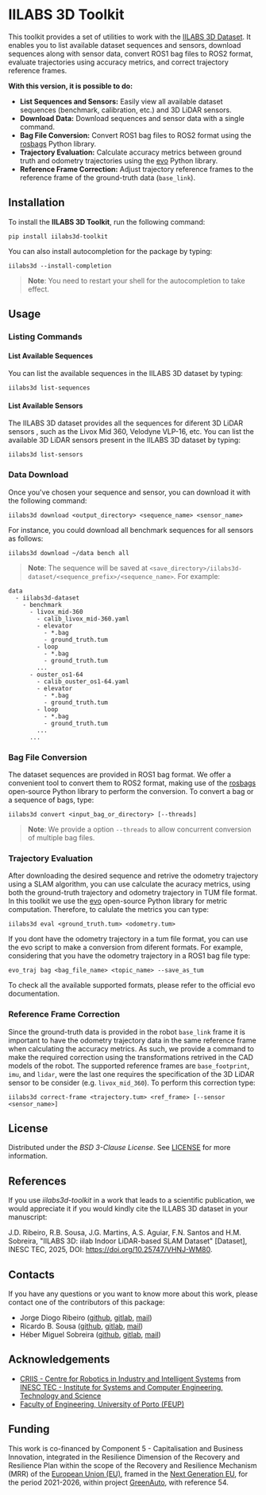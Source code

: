# IILABS 3D Toolkit

This toolkit provides a set of utilities to work with the [IILABS 3D Dataset](https://rdm.inesctec.pt/dataset/nis-2025-001). It enables you to list available dataset sequences and sensors, download sequences along with sensor data, convert ROS1 bag files to ROS2 format, evaluate trajectories using accuracy metrics, and correct trajectory reference frames.

**With this version, it is possible to do:**

- **List Sequences and Sensors:** Easily view all available dataset sequences (benchmark, calibration, etc.) and 3D LiDAR sensors.
- **Download Data:** Download sequences and sensor data with a single command.
- **Bag File Conversion:** Convert ROS1 bag files to ROS2 format using the [rosbags](https://gitlab.com/ternaris/rosbags) Python library.
- **Trajectory Evaluation:** Calculate accuracy metrics between ground truth and odometry trajectories using the [evo](https://github.com/MichaelGrupp/evo) Python library.
- **Reference Frame Correction:** Adjust trajectory reference frames to the reference frame of the ground-truth data (`base_link`).

## Installation

To install the **IILABS 3D Toolkit**, run the following command:

```shell
pip install iilabs3d-toolkit
```

You can also install autocompletion for the package by typing:

```shell
iilabs3d --install-completion
```
>**Note**: You need to restart your shell for the autocompletion to take effect.

## Usage
### Listing Commands
#### List Available Sequences

You can list the available sequences in the IILABS 3D dataset by typing:

```shell
iilabs3d list-sequences
```
#### List Available Sensors

The IILABS 3D dataset provides all the sequences for diferent 3D LiDAR sensors , such as the Livox Mid 360, Velodyne VLP-16, etc. You can list the available 3D LiDAR sensors present in the IILABS 3D dataset by typing:

```shell
iilabs3d list-sensors
```

### Data Download

Once you've chosen your sequence and sensor, you can download it with the following command:

```shell
iilabs3d download <output_directory> <sequence_name> <sensor_name>
```

For instance, you could download all benchmark sequences for all sensors as follows:

```shell
iilabs3d download ~/data bench all
```
>**Note**: The sequence will be saved at `<save_directory>/iilabs3d-dataset/<sequence_prefix>/<sequence_name>`. For example:

```shell
data
  - iilabs3d-dataset
    - benchmark
      - livox_mid-360
        - calib_livox_mid-360.yaml
        - elevator
          - *.bag
          - ground_truth.tum
        - loop
          - *.bag
          - ground_truth.tum
        ...
      - ouster_os1-64
        - calib_ouster_os1-64.yaml
        - elevator
          - *.bag
          - ground_truth.tum
        - loop
          - *.bag
          - ground_truth.tum
        ...
      ...
```

### Bag File Conversion

The dataset sequences are provided in ROS1 bag format. We offer a convenient tool to convert them to ROS2 format, making use of the [rosbags](https://gitlab.com/ternaris/rosbags) open-source Python library to perform the conversion. To convert a bag or a sequence of bags, type:

```shell
iilabs3d convert <input_bag_or_directory> [--threads]
```
>**Note**: We provide a option `--threads` to allow concurrent conversion of multiple bag files.

### Trajectory Evaluation

After downloading the desired sequence and retrive the odometry trajectory using a SLAM algorithm, you can use calculate the acuracy metrics, using both the ground-truth trajectory and odometry trajectory in TUM file format. In this toolkit we use the [evo](https://github.com/MichaelGrupp/evo) open-source Python library for metric computation. Therefore, to calulate the metrics you can type:

```shell
iilabs3d eval <ground_truth.tum> <odometry.tum>
```

If you dont have the odometry trajectory in a tum file format, you can use the evo script to make a conversion from diferent formats. For example, considering that you have the odometry trajectory in a ROS1 bag file type:

```shell
evo_traj bag <bag_file_name> <topic_name> --save_as_tum
```

To check all the available supported formats, please refer to the official evo documentation.

### Reference Frame Correction

Since the ground-truth data is provided in the robot `base_link` frame it is important to have the odometry trajectory data in the same reference frame when calculating the accuracy metrics. As such, we provide a command to make the required correction using the transformations retrived in the CAD models of the robot. The supported reference frames are `base_footprint`, `imu`, and `lidar`, were the last one requires the specification of the 3D LiDAR sensor to be consider (e.g. `livox_mid_360`). To perform this correction type:

```shell
iilabs3d correct-frame <trajectory.tum> <ref_frame> [--sensor <sensor_name>]
```

## License

Distributed under the _BSD 3-Clause License_.
See [LICENSE](/LICENSE) for more information.

## References

If you use _iilabs3d-toolkit_ in a work that leads to a scientific publication, we would appreciate it if you would kindly cite the ILLABS 3D dataset in your manuscript:

J.D. Ribeiro, R.B. Sousa, J.G. Martins, A.S. Aguiar, F.N. Santos and H.M. Sobreira, "IILABS 3D: iilab Indoor LiDAR-based SLAM Dataset" [Dataset], INESC TEC, 2025, DOI: https://doi.org/10.25747/VHNJ-WM80.

## Contacts

If you have any questions or you want to know more about this work, please contact one of the contributors of this package:

- Jorge Diogo Ribeiro ([github](https://github.com/Thorfr123/),
  [gitlab](https://gitlab.inesctec.pt/jorge.d.ribeiro),
  [mail](mailto:jorge.d.ribeiro@inesctec.pt))
- Ricardo B. Sousa ([github](https://github.com/sousarbarb/),
  [gitlab](https://gitlab.inesctec.pt/ricardo.b.sousa),
  [mail](mailto:ricardo.b.sousa@inesctec.pt))
- Héber Miguel Sobreira ([github](https://github.com/HeberSobreira),
  [gitlab](https://gitlab.inesctec.pt/heber.m.sobreira),
  [mail](mailto:heber.m.sobreira@inesctec.pt))

## Acknowledgements

- [CRIIS - Centre for Robotics in Industry and Intelligent Systems](https://www.inesctec.pt/en/centres/criis/) from
  [INESC TEC - Institute for Systems and Computer Engineering, Technology and Science](https://www.inesctec.pt/en/)
- [Faculty of Engineering, University of Porto (FEUP)](https://sigarra.up.pt/feup/en/)

## Funding

This work is co-financed by Component 5 - Capitalisation and Business
Innovation, integrated in the Resilience Dimension of the Recovery and
Resilience Plan within the scope of the Recovery and Resilience Mechanism (MRR)
of the [European Union (EU)](https://european-union.europa.eu/index_en), framed
in the [Next Generation EU](https://next-generation-eu.europa.eu/index_en), for
the period 2021-2026, within project
[GreenAuto](https://preprod.transparencia.gov.pt/pt/fundos-europeus/prr/beneficiarios-projetos/projeto/02/C05-i01.02/2022.PC644867037-00000013/),
with reference 54.